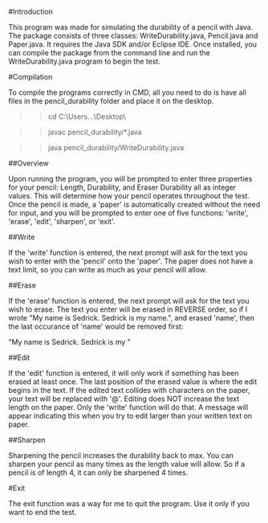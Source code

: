 #Introduction

This program was made for simulating the durability of a pencil with Java. The package consists of three classes: WriteDurability.java, Pencil.java and Paper.java. It requires the Java SDK and/or Eclipse IDE. Once installed, you can compile the package from the command line and run the WriteDurability.java program to begin the test.

#Compilation

To compile the programs correctly in CMD, all you need to do is have all files in the pencil_durability folder and place it on the desktop.

>> cd C:\Users\...\Desktop\

>> javac pencil_durability/*.java

>> java pencil_durability/WriteDurability.java

##Overview

Upon running the program, you will be prompted to enter three properties for your pencil: Length, Durability, and Eraser Durability all as integer values. This will determine how your pencil operates throughout the test. Once the pencil is made, a 'paper' is automatically created without the need for input, and you will be prompted to enter one of five functions: 'write', 'erase', 'edit', 'sharpen', or 'exit'.


##Write 

If the 'write' function is entered, the next prompt will ask for the text you wish to enter with the 'pencil' onto the 'paper'. The paper does not have a text limit, so you can write as much as your pencil will allow.

##Erase

If the 'erase' function is entered, the next prompt will ask for the text you wish to erase. The text you enter will be erased in REVERSE order, so if I wrote "My name is Sedrick. Sedrick is my name.", and erased 'name', then the last occurance of 'name' would be removed first:

"My name is Sedrick. Sedrick is my     "


##Edit

If the 'edit' function is entered, it will only work if something has been erased at least once. The last position of the erased value is where the edit begins in the text. If the edited text collides with characters on the paper, your text will be replaced with '@'. Editing does NOT increase the text length on the paper. Only the 'write' function will do that. A message will appear indicating this when you try to edit larger than your written text on paper.

##Sharpen

Sharpening the pencil increases the durability back to max. You can sharpen your pencil as many times as the length value will allow. So if a pencil is of length 4, it can only be sharpened 4 times.

#Exit

The exit function was a way for me to quit the program. Use it only if you want to end the test.
